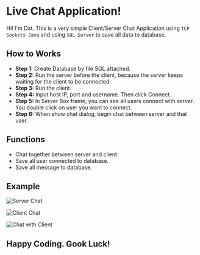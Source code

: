 
# Live Chat Application!

Hi! I'm Dat. This is a very simple Client/Server Chat Application using `TCP Sockets Java` and using `SQL Server` to save all data to database.

## How to Works

 - **Step 1:** Create Database by file SQL attached.
 - **Step 2:** Run the server before the client, because the server keeps waiting for the client to be connected.
 - **Step 3:** Run the client.
 - **Step 4:** Input host IP, port and username. Then click Connect.
 - **Step 5:** In Server Box frame, you can see all users connect with server. You double click on user you want to connect.
 - **Step 6:** When show chat dialog, begin chat between server and that user.

## Functions
- Chat together between server and client.
- Save all user connected to database.
- Save all message to database.
## Example

![Server Chat](https://i.imgur.com/Foj7Nv1.png)

![Client Chat](https://i.imgur.com/ih1QSFE.png)

![Chat with Client](https://i.imgur.com/YFUq46r.png)

## Happy Coding. Gook Luck!
